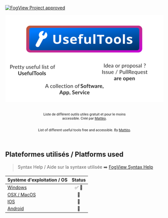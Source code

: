 [![FogView Project approved](https://img.shields.io/badge/FogView%20Quality-approved-00cc66.svg)](https://fogview.web-edu.fr)
<div align="center">
<img src="res/UsefulTools Hero.svg" alt="Hero" id="hero">
<br>
<br>

<div align="center" style="display:inline-block;width:300px;padding:12px;font-size: 0.8em;font-family: Roboto, Helvetica, Arial;">Liste de différent outils utiles gratuit et pour le moins accessible. Créé par <a href="https://github.com/MattixNow">Mattèo</a>.</div>
<div align="center" style="display:inline-block;width:300px;padding:12px;font-size: 0.8em;font-family: Roboto, Helvetica, Arial;">List of different useful tools free and accessible. By <a href="https://github.com/MattixNow">Mattèo</a>.</div>
</div>
<br>

## Plateformes utilisés / Platforms used
> Syntax Help / Aide sur la syntaxe utilisée :arrow_right: [FogView Syntax Help](https://github.com/FogViewLab/Projects/blob/master/Syntax.md)

| Système d'exploitation / OS                                   | Status                      |
| ------------------------------------------------------------- | :-------------------------: |
| [Windows](Windows.md) | :white_check_mark: :wrench: |
| [OSX / MacOS](osx.md) | :pencil:                    |
| [IOS](ios.md)         | :pencil:                    |
| [Android](android.md) | :pencil:                    |
